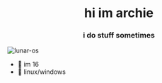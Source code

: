 
<h1 align="center">hi im archie</h1>
<h3 align="center">i do stuff sometimes</h3>

<p align="left"> <img src="https://komarev.com/ghpvc/?username=lunar-os" alt="lunar-os" /> </p>

- 🔭 im 16
- 🌱 linux/windows

